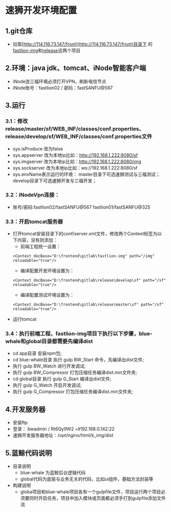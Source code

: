 # 速狮开发环境配置

## 1.git仓库
- 拉取[http://114.116.73.147/front](http://114.116.73.147/front)目录下
的[fastlion-img](http://114.116.73.147/front/fastlion-img)和[release](http://114.116.73.147/publish/release)这两个项目

## 2.环境：java jdk、tomcat、iNode智能客户端
   - iNode连三福环境必须打开VPN，刷新电信节点
   - iNode账号：fastlion02 / 密码：fastSANFU@567

## 3.运行
### 3.1：修改release/master/sf/WEB_INF/classes/conf.properties、release/develop/sf/WEB_INF/classes/conf.properties文件
   - sys.isProduce 改为false
   - sys.appserver 改为本地ip比如：http://192.168.1.222:8080/sf
   - sys.imgserver 改为本地ip比如：http://192.168.1.222:8080/img
   - sys.sockserver 改为本地ip比如：ws://192.168.1.222:8080/sf
   - sys.envName表示运行的环境： master目录下可选速狮测试与三福测试；develop目录下可选速狮开发与三福开发；

### 3.2：iNodeVpn连接：
   - 账号/密码:fastlion02/fastSANFU@567    fastlion01/fastSANFU@325

### 3.3：开启tomcat服务器
   - 打开tomcat安装目录下的conf/server.xml文件，修改两个Context标签为以下内容，没有则添加：
      - 前端工程统一设置：
      ```
      <Context docBase="D:\frontend\gitlab\fastlion-img" path="/img" reloadable="true"/>
      ```
      - 编译配置开发环境设置为：
      ```
      <Context docBase="D:\frontend\gitlab\release\develop\sf" path="/sf" reloadable="true"/>
      ```
      - 编译配置测试环境设置为：
      ```
      <Context docBase="D:\frontend\gitlab\release\master\sf" path="/sf" reloadable="true"/>
      ```
   - 运行tomcat

### 3.4：执行前端工程，fastlion-img项目下执行以下步骤，blue-whale和global目录都需要先编译dist
   - cd app目录 安装npm包;
   - cd blue-whale目录 执行 gulp BW_Start 命令，先编译出dist文件; 
   - 执行 gulp BW_Watch 进行开发调试;
   - 执行 gulp BW_Compressor 打包压缩任务编译dist.min文件夹;
   - cd global目录 执行 gulp G_Start 编译出dist文件;
   - 执行 gulp G_Watch 开启开发调试;
   - 执行 gulp G_Compressor 打包压缩任务编译dist.min文件夹;

## 4.开发服务器
   - 安装ftp
   - 登录： bwadmin / Rt6Qy9W2 =》192.168.0.142:22
   - 速狮开发服务器地址：/opt/nginx/html/k_img/dist

## 5.蓝鲸代码说明
   - 目录说明
      - blue-whale  为蓝鲸后台逻辑代码
      - global代码为底层与业务无关的代码，比如ui组件，基础方法封装等
   - 构建说明
      - globa项目和blue-whale项目各有一个gulpfile文件，项目运行两个项目必须要同时开启任务，项目中加入模块或页面都必须手打到gulpfile添加文件流